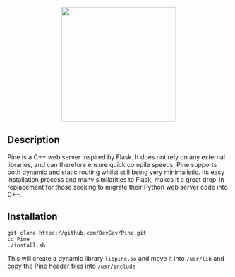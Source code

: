<p align="center"><img src="https://i.postimg.cc/NFBnqHXd/pine.png" width="260px"></p>

## Description

Pine is a C++ web server inspired by Flask. It does not rely on any external libraries, and can therefore ensure quick compile speeds. Pine supports both dynamic and static routing whilst still being very minimalistic. Its easy installation process and many similarities to Flask, makes it a great drop-in replacement for those seeking to migrate their Python web server code into C++.

## Installation
```
git clone https://github.com/DevGev/Pine.git
cd Pine
./install.sh
```
This will create a dynamic library ```libpine.so``` and move it into ```/usr/lib```
and copy the Pine header files into ```/usr/include```
